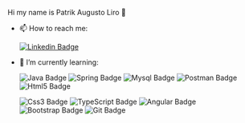 Hi my name is Patrik Augusto Liro 👋



- 📫 How to reach me:

     [![Linkedin Badge](https://img.shields.io/badge/LinkedIn-0077B5?style=for-the-badge&logo=linkedin&logoColor=white&link=https://www.linkedin.com/in/patrik-augusto-liro-066345183/)](https://www.linkedin.com/in/patrik-augusto-liro-066345183/)

- 🌱 I’m currently learning:

     ![Java Badge](https://img.shields.io/badge/Java-ED8B00?style=for-the-badge&logo=java&logoColor=white)
     ![Spring Badge](https://img.shields.io/badge/Spring-6DB33F?style=for-the-badge&logo=spring&logoColor=white)
     ![Mysql Badge](https://img.shields.io/badge/MySQL-00000F?style=for-the-badge&logo=mysql&logoColor=white)
     ![Postman Badge](https://img.shields.io/badge/Postman-FF6C37?style=for-the-badge&logo=Postman&logoColor=white)
     ![Html5 Badge](https://img.shields.io/badge/HTML5-E34F26?style=for-the-badge&logo=html5&logoColor=white)
     
     ![Css3 Badge](https://img.shields.io/badge/CSS3-1572B6?style=for-the-badge&logo=css3&logoColor=white)
     ![TypeScript Badge](https://img.shields.io/badge/TypeScript-007ACC?style=for-the-badge&logo=typescript&logoColor=white)
     ![Angular Badge](https://img.shields.io/badge/Angular-DD0031?style=for-the-badge&logo=angular&logoColor=white) 
     ![Bootstrap Badge](https://img.shields.io/badge/Bootstrap-563D7C?style=for-the-badge&logo=bootstrap&logoColor=white)
     ![Git Badge](https://img.shields.io/badge/Git-F05032?style=for-the-badge&logo=git&logoColor=white)
<!--
**Patrik54-coder/Patrik54-coder** is a ✨ _special_ ✨ repository because its `README.md` (this file) appears on your GitHub profile.

